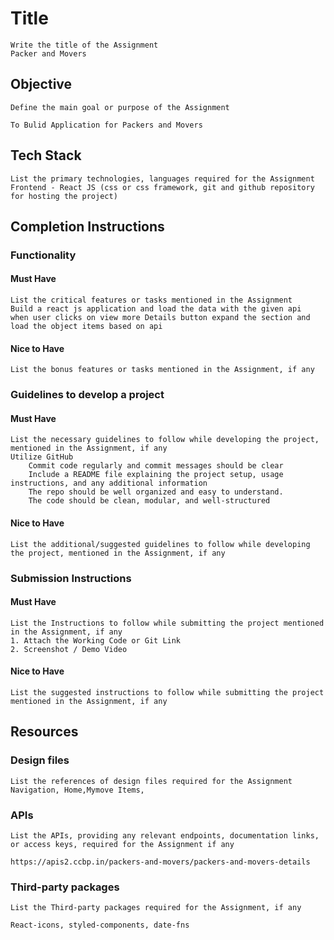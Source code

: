 # Title

    Write the title of the Assignment
    Packer and Movers

## Objective

    Define the main goal or purpose of the Assignment
    
    To Bulid Application for Packers and Movers

## Tech Stack

    List the primary technologies, languages required for the Assignment
    Frontend - React JS (css or css framework, git and github repository for hosting the project)

## Completion Instructions

### Functionality

#### Must Have

    List the critical features or tasks mentioned in the Assignment
    Build a react js application and load the data with the given api
    when user clicks on view more Details button expand the section and load the object items based on api

#### Nice to Have

    List the bonus features or tasks mentioned in the Assignment, if any

### Guidelines to develop a project

#### Must Have

    List the necessary guidelines to follow while developing the project, mentioned in the Assignment, if any
    Utilize GitHub
        Commit code regularly and commit messages should be clear
        Include a README file explaining the project setup, usage instructions, and any additional information
        The repo should be well organized and easy to understand.
        The code should be clean, modular, and well-structured
        

#### Nice to Have

    List the additional/suggested guidelines to follow while developing the project, mentioned in the Assignment, if any

### Submission Instructions

#### Must Have

    List the Instructions to follow while submitting the project mentioned in the Assignment, if any
    1. Attach the Working Code or Git Link
    2. Screenshot / Demo Video

#### Nice to Have

    List the suggested instructions to follow while submitting the project mentioned in the Assignment, if any

## Resources

### Design files

    List the references of design files required for the Assignment
    Navigation, Home,Mymove Items,

### APIs

    List the APIs, providing any relevant endpoints, documentation links, or access keys, required for the Assignment if any

    https://apis2.ccbp.in/packers-and-movers/packers-and-movers-details

### Third-party packages

    List the Third-party packages required for the Assignment, if any

    React-icons, styled-components, date-fns

